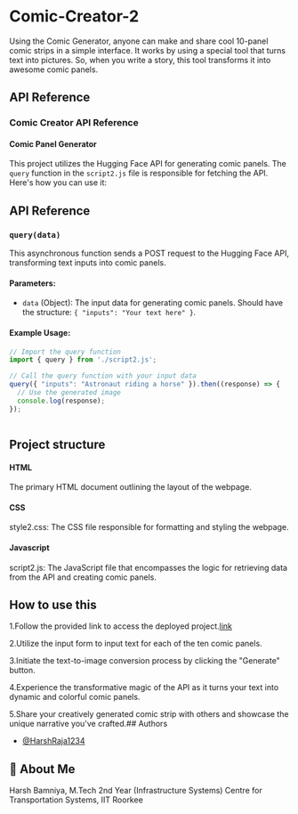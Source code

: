 
# Comic-Creator-2

Using the Comic Generator, anyone can make and share cool 10-panel comic strips in a simple interface. It works by using a special tool that turns text into pictures. So, when you write a story, this tool transforms it into awesome comic panels.





## API Reference

### Comic Creator API Reference
#### Comic Panel Generator

This project utilizes the Hugging Face API for generating comic panels. The `query` function in the `script2.js` file is responsible for fetching the API. Here's how you can use it:

## API Reference

### `query(data)`

This asynchronous function sends a POST request to the Hugging Face API, transforming text inputs into comic panels.

#### Parameters:

- `data` (Object): The input data for generating comic panels. Should have the structure: `{ "inputs": "Your text here" }`.

#### Example Usage:

```javascript
// Import the query function
import { query } from './script2.js';

// Call the query function with your input data
query({ "inputs": "Astronaut riding a horse" }).then((response) => {
  // Use the generated image
  console.log(response);
});



```


## Project structure

#### HTML
The primary HTML document outlining the layout of the webpage. 
#### CSS
style2.css: The CSS file responsible for formatting and styling the webpage.
#### Javascript
script2.js: The JavaScript file that encompasses the logic for retrieving data from the API and creating comic panels.
## How to use this


1.Follow the provided link to access the deployed project.[link](https://harshraja1234.github.io/comic-creator-2/)

2.Utilize the input form to input text for each of the ten comic panels.

3.Initiate the text-to-image conversion process by clicking the "Generate" button.

4.Experience the transformative magic of the API as it turns your text into dynamic and colorful comic panels.

5.Share your creatively generated comic strip with others and showcase the unique narrative you've crafted.## Authors

- [@HarshRaja1234](https://github.com/HarshRaja1234)

## 🚀 About Me
Harsh Bamniya, M.Tech 2nd Year
(Infrastructure Systems) Centre for Transportation Systems, IIT Roorkee
